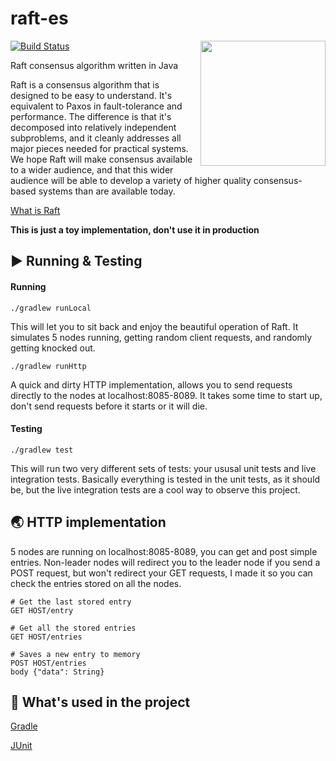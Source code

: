 # raft-es

[![Build Status](https://app.travis-ci.com/liakhandrii/raft-es.svg?branch=master)](https://app.travis-ci.com/liakhandrii/raft-es)
<img align="right" width="200" height="200" src="https://raft.github.io/logo/annie-solo.png">

Raft consensus algorithm written in Java

Raft is a consensus algorithm that is designed to be easy to understand. It's equivalent to Paxos in fault-tolerance and performance. The difference is that it's decomposed into relatively independent subproblems, and it cleanly addresses all major pieces needed for practical systems. We hope Raft will make consensus available to a wider audience, and that this wider audience will be able to develop a variety of higher quality consensus-based systems than are available today.

[What is Raft](https://raft.github.io/)

**This is just a toy implementation, don't use it in production**

## ▶️ Running & Testing
#### Running
```
./gradlew runLocal
```
This will let you to sit back and enjoy the beautiful operation of Raft. It simulates 5 nodes running, getting random client requests, and randomly getting knocked out.

```
./gradlew runHttp
```
A quick and dirty HTTP implementation, allows you to send requests directly to the nodes at localhost:8085-8089. It takes some time to start up, don't send requests before it starts or it will die.

#### Testing
```
./gradlew test
```
This will run two very different sets of tests: your ususal unit tests and live integration tests. Basically everything is tested in the unit tests, as it should be, but the live integration tests are a cool way to observe this project.

## 🌏 HTTP implementation
5 nodes are running on localhost:8085-8089, you can get and post simple entries. Non-leader nodes will redirect you to the leader node if you send a POST request, but won't redirect your GET requests, I made it so you can check the entries stored on all the nodes.
```
# Get the last stored entry
GET HOST/entry

# Get all the stored entries
GET HOST/entries

# Saves a new entry to memory
POST HOST/entries
body {"data": String}
```

## 💾 What's used in the project

[Gradle](https://gradle.org)

[JUnit](https://junit.org/junit5/)
